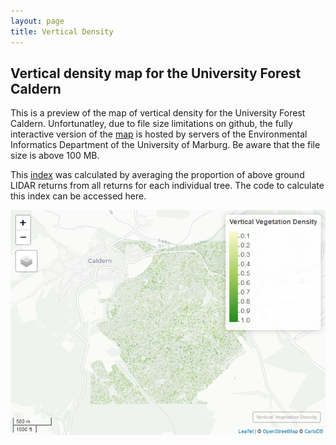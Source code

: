 ```yaml
---
layout: page
title: Vertical Density
---
```


Vertical density map for the University Forest Caldern
-------------------------------------------------------------

This is a preview of the map of vertical density for the University Forest Caldern. Unfortunatley, due to
file size limitations on github, the fully interactive version of the
[map](http://seminar.environmentalinformatics-marburg.de/Seminar_RS/density.html)
is hosted by servers of the Environmental Informatics Department of the
University of Marburg. Be aware that the file size is above 100 MB.

This
[index](https://github.com/goergen95/mof_caldern/blob/master/src/011_structure_values.R#L97)
was calculated by averaging the proportion of above ground LIDAR returns
from all returns for each individual tree. The code to calculate this
index can be accessed here.

![Map Preview <](density_files/figure-markdown_strict/unnamed-chunk-1-1.png)
